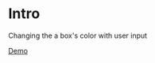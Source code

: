 # Intro
Changing the a box's color with user input

[Demo](https://huntdream.github.io/react-colorModifier/build)
